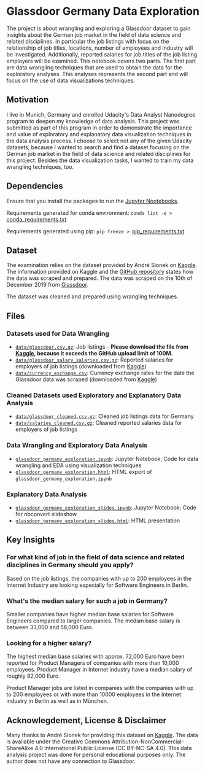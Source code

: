 # Glassdoor Germany Data Exploration
The project is about wrangling and exploring a Glassdoor dataset to gain insights about the German job market in the field of data science and related disciplines. In particular the job listings with focus on the relationship of job titles, locations, number of employees and industry will be investigated. Additionally, reported salaries for job titles of the job listing employers will be examined. This notebook covers two parts. The first part are data wrangling techniques that are used to obtain the data for the exploratory analyses. This analyses represents the second part and will focus on the use of data visualizations techniques.

## Motivation
I live in Munich, Germany and enrolled Udacity's Data Analyst Nanodegree program to deepen my knowledge of data analysis. This project was submitted as part of this program in order to demonstrate the importance and value of exploratory and explanatory data visualization techniques in the data analysis process. I choose to select not any of the given Udacity datasets, because I wanted to search and find a dataset focusing on the German job market in the field of data science and related disciplines for this project. Besides the data visualization tasks, I wanted to train my data wrangling techniques, too.

## Dependencies
Ensure that you install the packages to run the [Jupyter Nootebooks](#files).

 Requirements generated for conda environment:
`conda list -e >` [conda_requirements.txt](conda_requirements.txt)

Requirements generated using pip:
`pip freeze > `[pip_requirements.txt](pip_requirements.txt)


## Dataset
The examination relies on the dataset provided by André Sionek on [Kaggle](https://www.kaggle.com/andresionek/data-jobs-listings-glassdoor). The information provided on Kaggle and the [GitHub repository](https://github.com/andresionek91/Job-Listing-Scraper) states how the data was scraped and prepared. The data was scraped on the 10th of December 2019 from [Glassdoor](https://www.glassdoor.co.uk). 

The dataset was cleaned and prepared using wrangling techniques.

## Files

### Datasets used for Data Wrangling
* [`data/glassdoor.csv.gz`](data/glassdoor.csv.gz): Job listings - **Please download the file from [Kaggle](https://www.kaggle.com/andresionek/data-jobs-listings-glassdoor/?select=glassdoor.csv), because it exceeds the GitHub upload limit of 100M.**
* [`data/glassdoor_salary_salaries.csv.gz`](data/glassdoor_salary_salaries.csv.gz): Reported salaries for employers of job listings (downloaded from [Kaggle](https://www.kaggle.com/andresionek/data-jobs-listings-glassdoor))
* [`data/currency_exchange.csv`](data/currency_exchange.csv): Currency exchange rates for the date the Glassdoor data was scraped (downloaded from [Kaggle](https://www.kaggle.com/andresionek/data-jobs-listings-glassdoor))

### Cleaned Datasets used Exploratory and Explanatory Data Analysis
* [`data/glassdoor_cleaned.csv.gz`](data/glassdoor_cleaned.csv.gz): Cleaned job listings data for Germany
* [`data/salaries_cleaned.csv.gz`](data/salaries_cleaned.csv.gz): Cleaned reported salaries data for employers of job listings

### Data Wrangling and Exploratory Data Analysis
* [`glassdoor_germany_exploration.ipynb`](glassdoor_germany_exploration.ipynb): Jupyter Notebook; Code for data wrangling and EDA using visualization techniques
* [`glassdoor_germany_exploration.html`](glassdoor_germany_exploration.html): HTML export of `glassdoor_germany_exploration.ipynb`

### Explanatory Data Analysis
* [`glassdoor_germany_exploration_slides.ipynb`](glassdoor_germany_exploration_slides.ipynb): Jupyter Notebook; Code for nbconvert slideshow
* [`glassdoor_germany_exploration_slides.html`](glassdoor_germany_exploration_slides.html): HTML presentation

## Key Insights

### For what kind of job in the field of data science and related disciplines in Germany should you apply?
Based on the job listings, the companies with up to 200 employees in the Internet Industry are looking especially for Software Engineers in Berlin.

### What's the median salary for such a job in Germany?
Smaller companies have higher median base salaries for Software Engineers compared to larger companies. The median base salary is between 33,000 and 58,000 Euro.

### Looking for a higher salary?
The highest median base salaries with approx. 72,000 Euro have been reported for Product Managers of companies with more than 10,000 employees. Product Manager in Internet industry have a median salary of roughly 82,000 Euro.

Product Manager jobs are listed in companies with the companies with up to 200 employees or with more than 10000 employees in the Internet industry in Berlin as well as in München.


## Acknowlegdement, License & Disclaimer
Many thanks to André Sionek for providing this dataset on [Kaggle](https://www.kaggle.com/andresionek/data-jobs-listings-glassdoor). The data is available under the Creative Commons Attribution-NonCommercial-ShareAlike 4.0 International Public License (CC BY-NC-SA 4.0). This data analysis project was done for personal educational purposes only. The author does not have any connection to Glassdoor.